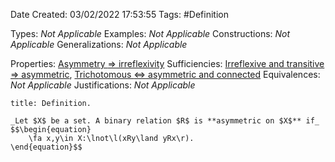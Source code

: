 <div class="topSpace"></div>

Date Created: 03/02/2022 17:53:55
Tags: #Definition

Types: _Not Applicable_
Examples: _Not Applicable_
Constructions: _Not Applicable_
Generalizations: _Not Applicable_

Properties: [Asymmetry $\Rightarrow$ irreflexivity](Asymmetry%20implies%20irreflexivity.md)
Sufficiencies: [Irreflexive and transitive $\Rightarrow$ asymmetric](Irreflexive%20and%20transitive%20implies%20asymmetric.md), [Trichotomous $\Leftrightarrow$ asymmetric and connected](Trichotomous%20iff%20asymmetric%20and%20connected.md)
Equivalences: _Not Applicable_
Justifications: _Not Applicable_

``` ad-Definition
title: Definition.

_Let $X$ be a set. A binary relation $R$ is **asymmetric on $X$** if_
$$\begin{equation}
    \fa x,y\in X:\lnot\l(xRy\land yRx\r).
\end{equation}$$

```
